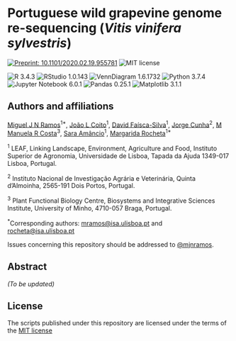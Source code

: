 # Portuguese wild grapevine genome re-sequencing (*Vitis vinifera sylvestris*)

[![Preprint: 10.1101/2020.02.19.955781](
  https://img.shields.io/badge/Preprint-10.1101/2020.02.19.955781-green "Ppreprint: 10.1101/2020.02.19.955781")](https://doi.org/10.1101/2020.02.19.955781) ![MIT license](
    https://img.shields.io/badge/License-MIT-green "MIT License")

![R 3.4.3](https://img.shields.io/badge/R-3.4.3-blue "R 3.4.3")
![RStudio 1.0.143](https://img.shields.io/badge/RStudio-1.0.143-blue "RStudio 1.0.143")
![VennDiagram 1.6.1732](https://img.shields.io/badge/VennDiagram-1.6.1732-blue "VennDiagram 1.6.1732")
![Python 3.7.4](https://img.shields.io/badge/Python-3.7.4-blue "Python 3.7.4")
![Jupyter Notebook 6.0.1](https://img.shields.io/badge/Jupyter%20Notebook-6.0.1-blue "Jupyter Notebook 6.0.1")
![Pandas 0.25.1](https://img.shields.io/badge/Pandas-0.25.1-blue "Pandas 0.25.1")
![Matplotlib 3.1.1](https://img.shields.io/badge/Matplotlib-3.1.1-blue "Matplotlib 3.1.1")


## Authors and affiliations

[Miguel J N Ramos](http://orcid.org/0000-0001-5832-0945)<sup>1\*</sup>, [João L Coito](http://orcid.org/0000-0001-9849-2821)<sup>1</sup>, [David Faísca-Silva](http://orcid.org/0000-0002-9914-886X)<sup>1</sup>, [Jorge Cunha](http://orcid.org/0000-0003-4248-5117)<sup>2</sup>, [M Manuela R Costa](http://orcid.org/0000-0001-9032-5690)<sup>3</sup>, [Sara Amâncio](http://orcid.org/0000-0001-8542-423X)<sup>1</sup>, [Margarida Rocheta](http://orcid.org/0000-0003-3939-4564)<sup>1\*</sup>

<sup>1</sup> LEAF, Linking Landscape, Environment, Agriculture and Food, Instituto Superior de Agronomia, Universidade de Lisboa, Tapada da Ajuda 1349-017 Lisboa, Portugal.

<sup>2</sup> Instituto Nacional de Investigação Agrária e Veterinária, Quinta d’Almoinha, 2565-191 Dois Portos, Portugal.

<sup>3</sup> Plant Functional Biology Centre, Biosystems and Integrative Sciences Institute, University of Minho, 4710-057 Braga, Portugal.

<sup>\*</sup>Corresponding authors: mramos@isa.ulisboa.pt and rocheta@isa.ulisboa.pt

Issues concerning this repository should be addressed to [@mjnramos](https://github.com/mjnramos).


## Abstract

*(To be updated)*


## License

The scripts published under this repository are licensed under the terms of the [MIT license](LICENSE.md)
